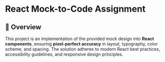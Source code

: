 # React Mock-to-Code Assignment

## 📌 Overview
This project is an implementation of the provided mock design into **React components**, ensuring **pixel-perfect accuracy** in layout, typography, color scheme, and spacing. The solution adheres to modern React best practices, accessibility guidelines, and responsive design principles.
